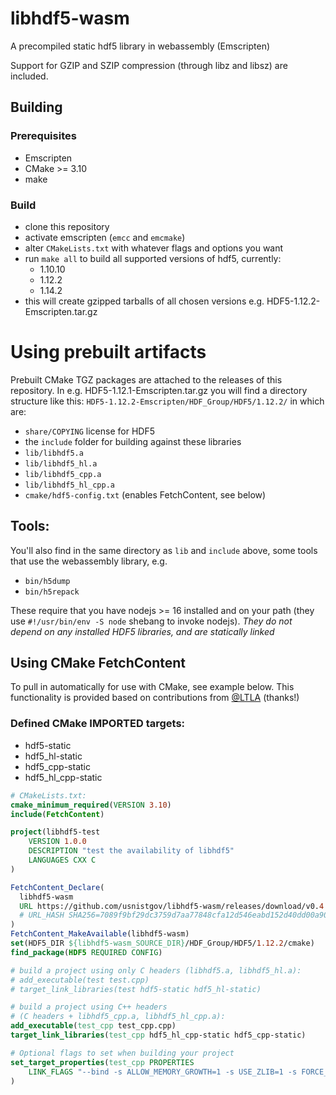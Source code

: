 # libhdf5-wasm
A precompiled static hdf5 library in webassembly (Emscripten)

Support for GZIP and SZIP compression (through libz and libsz) are included.

## Building
### Prerequisites
 * Emscripten
 * CMake >= 3.10
 * make

### Build
* clone this repository
* activate emscripten (`emcc` and `emcmake`)
* alter `CMakeLists.txt` with whatever flags and options you want
* run `make all` to build all supported versions of hdf5, currently:
  * 1.10.10
  * 1.12.2
  * 1.14.2
* this will create gzipped tarballs of all chosen versions e.g. HDF5-1.12.2-Emscripten.tar.gz
# Using prebuilt artifacts
Prebuilt CMake TGZ packages are attached to the releases of this repository.  In e.g. HDF5-1.12.1-Emscripten.tar.gz you will find a directory structure like this: `HDF5-1.12.2-Emscripten/HDF_Group/HDF5/1.12.2/` in which are: 
 * `share/COPYING` license for HDF5
 * the `include` folder for building against these libraries
 * `lib/libhdf5.a`
 * `lib/libhdf5_hl.a`
 * `lib/libhdf5_cpp.a`
 * `lib/libhdf5_hl_cpp.a`
 * `cmake/hdf5-config.txt` (enables FetchContent, see below)

## Tools: 
You'll also find in the same directory as `lib` and `include` above, some tools that use the webassembly library,
e.g. 
 * `bin/h5dump`
 * `bin/h5repack`

These require that you have nodejs >= 16 installed and on your path (they use `#!/usr/bin/env -S node` shebang to invoke nodejs).  _They do not depend on any installed HDF5 libraries, and are statically linked_

## Using CMake FetchContent
To pull in automatically for use with CMake, see example below. This functionality is provided based on contributions from [@LTLA](https://github.com/LTLA) (thanks!)

### Defined CMake IMPORTED targets:
 - hdf5-static
 - hdf5_hl-static
 - hdf5_cpp-static
 - hdf5_hl_cpp-static

```cmake
# CMakeLists.txt:
cmake_minimum_required(VERSION 3.10)
include(FetchContent)

project(libhdf5-test
    VERSION 1.0.0
    DESCRIPTION "test the availability of libhdf5"
    LANGUAGES CXX C
)

FetchContent_Declare(
  libhdf5-wasm
  URL https://github.com/usnistgov/libhdf5-wasm/releases/download/v0.4.0_3.1.43/HDF5-1.12.2-Emscripten.tar.gz
  # URL_HASH SHA256=7089f9bf29dc3759d7aa77848cfa12d546eabd152d40dd00a90aace99c056600
)
FetchContent_MakeAvailable(libhdf5-wasm)
set(HDF5_DIR ${libhdf5-wasm_SOURCE_DIR}/HDF_Group/HDF5/1.12.2/cmake)
find_package(HDF5 REQUIRED CONFIG)

# build a project using only C headers (libhdf5.a, libhdf5_hl.a):
# add_executable(test test.cpp)
# target_link_libraries(test hdf5-static hdf5_hl-static)

# build a project using C++ headers 
# (C headers + libhdf5_cpp.a, libhdf5_hl_cpp.a):
add_executable(test_cpp test_cpp.cpp)
target_link_libraries(test_cpp hdf5_hl_cpp-static hdf5_cpp-static)

# Optional flags to set when building your project
set_target_properties(test_cpp PROPERTIES
    LINK_FLAGS "--bind -s ALLOW_MEMORY_GROWTH=1 -s USE_ZLIB=1 -s FORCE_FILESYSTEM=1 -s 'EXPORTED_RUNTIME_METHODS=[\"FS\"]'"
)
```
